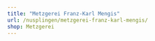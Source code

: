 ```yaml
---
title: "Metzgerei Franz-Karl Mengis"
url: /nusplingen/metzgerei-franz-karl-mengis/
shop: Metzgerei
---
```

